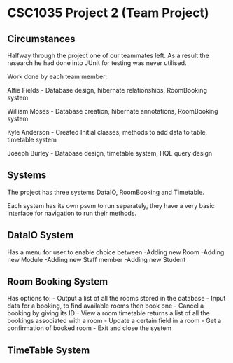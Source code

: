 CSC1035 Project 2 (Team Project)
================================

Circumstances
-------------

Halfway through the project one of our teammates left.
As a result the research he had done into JUnit for testing was never utilised.

Work done by each team member:

Alfie Fields - Database design, hibernate relationships, RoomBooking system

William Moses - Database creation, hibernate annotations, RoomBooking system

Kyle Anderson - Created Initial classes, methods to add data to table, timetable system

Joseph Burley - Database design, timetable system, HQL query design

Systems
-------

The project has three systems DataIO, RoomBooking and Timetable.

Each system has its own psvm to run separately, they have a very basic interface
for navigation to run their methods.

DataIO System
----------------
Has a menu for user to enable choice between
    -Adding new Room
    -Adding new Module
    -Adding new Staff member
    -Adding new Student

Room Booking System
-------------------
Has options to:
    - Output a list of all the rooms stored in the database
    - Input data for a booking, to find available rooms then book one
    - Cancel a booking by giving its ID
    - View a room timetable returns a list of all the bookings associated with a room
    - Update a certain field in a room
    - Get a confirmation of booked room
    - Exit and close the system

TimeTable System
----------------

